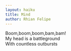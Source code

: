 ```yaml
---
layout: haiku 
title: Mind
author: Rhian Felipe
---
```


Boom,boom,boom,bam,bam!<br>
My head is a battleground<br>
With countless outbursts<br>

 